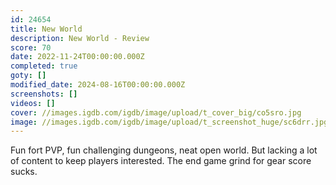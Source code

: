 ```yaml
---
id: 24654
title: New World
description: New World - Review
score: 70
date: 2022-11-24T00:00:00.000Z
completed: true
goty: []
modified_date: 2024-08-16T00:00:00.000Z
screenshots: []
videos: []
cover: //images.igdb.com/igdb/image/upload/t_cover_big/co5sro.jpg
image: //images.igdb.com/igdb/image/upload/t_screenshot_huge/sc6drr.jpg
---
```

Fun fort PVP, fun challenging dungeons, neat open world. But lacking a lot of content to keep players interested. The end game grind for gear score sucks.